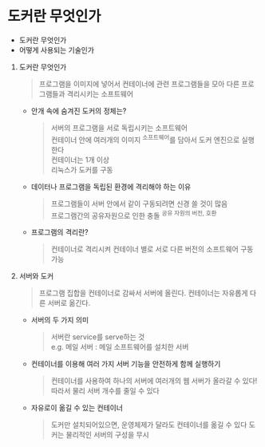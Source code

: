 <h1>도커란 무엇인가</h1>

- 도커란 무엇인가
- 어떻게 사용되는 기술인가

1. 도커란 무엇인가
   > 프로그램을 이미지에 넣어서 컨테이너에 관련 프로그램들을 모아 다른 프로그램들과 격리시키는 소프트웨어

    - 안개 속에 숨겨진 도커의 정체는?
      > 서버의 프로그램을 서로 독립시키는 소프트웨어  
       컨테이너 안에 여러개의 이미지 <sup>소프트웨어</sup>를 담아서 도커 엔진으로 실행한다  
       컨테이너는 1개 이상  
       리눅스가 도커를 구동

    - 데이터나 프로그램을 독립된 환경에 격리해야 하는 이유
      > 프로그램들이 서버 안에서 같이 구동되려면 신경 쓸 것이 많음  
       프로그램간의 공유자원으로 인한 충돌 <sup>공유 자원의 버전, 호환</sup>

    - 프로그램의 격리란?
      > 컨테이너로 격리시켜 컨테이너 별로 서로 다른 버전의 소프트웨어 구동 가능

2. 서버와 도커
   > 프로그램 집합을 컨테이너로 감싸서 서버에 올린다. 컨테이너는 자유롭게 다른 서버로 옮긴다.

    - 서버의 두 가지 의미
      > 서버란 service를 serve하는 것  
       e.g. 메일 서버 : 메일 소프트웨어를 설치한 서버

    - 컨테이너를 이용해 여러 가지 서버 기능을 안전하게 함께 실행하기
      > 컨테이너를 사용하여 하나의 서버에 여러개의 웹 서버가 올라갈 수 있다!  
       따라서 물리 서버 개수를 줄일 수 있다

    - 자유로이 옮길 수 있는 컨테이너
      > 도커만 설치되어있으면, 운영체제가 달라도 컨테이너를 옮길 수 있다
       도커는 물리적인 서버의 구성을 무시
